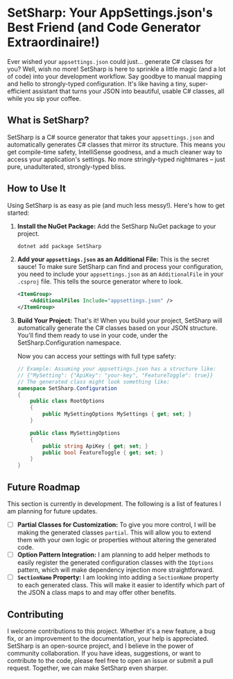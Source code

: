 # SetSharp: Your AppSettings.json's Best Friend (and Code Generator Extraordinaire!)

Ever wished your `appsettings.json` could just... generate C# classes for you? Well, wish no more! SetSharp is here to sprinkle a little magic (and a lot of code) into your development workflow. Say goodbye to manual mapping and hello to strongly-typed configuration. It's like having a tiny, super-efficient assistant that turns your JSON into beautiful, usable C# classes, all while you sip your coffee.

## What is SetSharp?

SetSharp is a C# source generator that takes your `appsettings.json` and automatically generates C# classes that mirror its structure. This means you get compile-time safety, IntelliSense goodness, and a much cleaner way to access your application's settings. No more stringly-typed nightmares – just pure, unadulterated, strongly-typed bliss.

## How to Use It

Using SetSharp is as easy as pie (and much less messy!). Here's how to get started:

1.  **Install the NuGet Package:** Add the SetSharp NuGet package to your project.

    ```bash
    dotnet add package SetSharp
    ```

2.  **Add your `appsettings.json` as an Additional File:** This is the secret sauce! To make sure SetSharp can find and process your configuration, you need to include your `appsettings.json` as an `AdditionalFile` in your `.csproj` file. This tells the source generator where to look.

    ```xml
    <ItemGroup>
        <AdditionalFiles Include="appsettings.json" />
    </ItemGroup>
    ```

3.  **Build Your Project:** That's it! When you build your project, SetSharp will automatically generate the C# classes based on your JSON structure. You'll find them ready to use in your code, under the SetSharp.Configuration namespace.

    Now you can access your settings with full type safety:
    ```csharp
    // Example: Assuming your appsettings.json has a structure like:
    // {"MySetting": {"ApiKey": "your-key", "FeatureToggle": true}}
    // The generated class might look something like:
    namespace SetSharp.Configuration
    {
        public class RootOptions
        {
            public MySettingOptions MySettings { get; set; }
        }

        public class MySettingOptions
        {
            public string ApiKey { get; set; }
            public bool FeatureToggle { get; set; }
        }
    }
    ```

## Future Roadmap

This section is currently in development. The following is a list of features I am planning for future updates.

* [ ] **Partial Classes for Customization:** To give you more control, I will be making the generated classes `partial`. This will allow you to extend them with your own logic or properties without altering the generated code.
* [ ] **Option Pattern Integration:** I am planning to add helper methods to easily register the generated configuration classes with the `IOptions` pattern, which will make dependency injection more straightforward.
* [ ] **`SectionName` Property:** I am looking into adding a `SectionName` property to each generated class. This will make it easier to identify which part of the JSON a class maps to and may offer other benefits.

## Contributing

I welcome contributions to this project. Whether it's a new feature, a bug fix, or an improvement to the documentation, your help is appreciated. SetSharp is an open-source project, and I believe in the power of community collaboration. If you have ideas, suggestions, or want to contribute to the code, please feel free to open an issue or submit a pull request. Together, we can make SetSharp even sharper.

